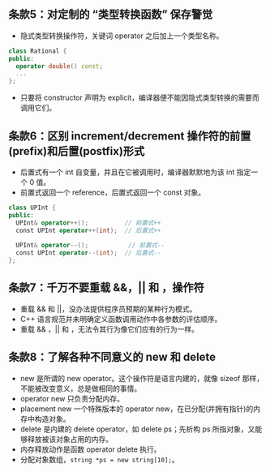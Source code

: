 ## 条款5：对定制的 “类型转换函数” 保存警觉

* 隐式类型转换操作符，关键词 operator 之后加上一个类型名称。
```cpp
class Rational {
public:
  operator double() const;
  ...
};
```
* 只要将 constructor 声明为 explicit，编译器便不能因隐式类型转换的需要而调用它们。

## 条款6：区别 increment/decrement 操作符的前置(prefix)和后置(postfix)形式

* 后置式有一个 int 自变量，并且在它被调用时，编译器默默地为该 int 指定一个 0 值。
* 前置式返回一个 reference，后置式返回一个 const 对象。
```cpp
class UPInt {
public:
  UPInt& operator++();          // 前置式++
  const UPInt operator++(int);  // 后置式++
  
  UPInt& operator--();           // 前置式--
  const UPInt operator--(int);  // 后置式--
};
```

## 条款7：千万不要重载 &&，|| 和 ，操作符

* 重载 && 和 ||，没办法提供程序员预期的某种行为模式。
* C++ 语言规范并未明确定义函数调用动作中各参数的评估顺序。
* 重载 && ，|| 和 ，无法令其行为像它们应有的行为一样。

## 条款8：了解各种不同意义的 new 和 delete

* new 是所谓的 new operator。这个操作符是语言内建的，就像 sizeof 那样，不能被改变意义，总是做相同的事情。
* operator new 只负责分配内存。
* placement new 一个特殊版本的 operator new，在已分配(并拥有指针)的内存中构造对象。
* delete 是内建的 delete operator，如 delete ps；先析构 ps 所指对象，又能够释放被该对象占用的内存。
* 内存释放动作是函数 operator delete 执行。
* 分配对象数组，`string *ps = new string[10];`。
